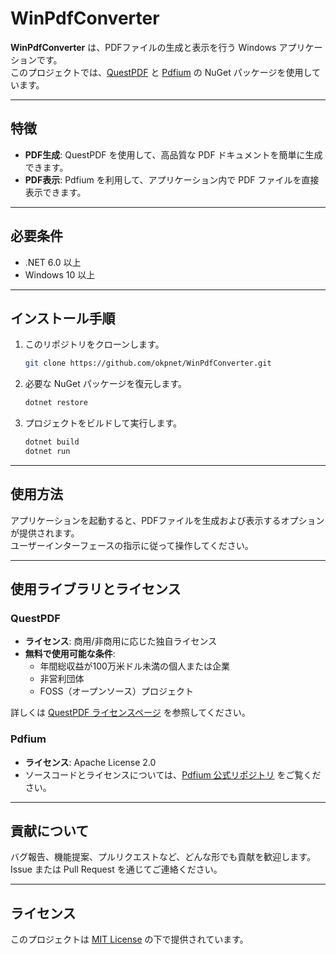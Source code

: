  # WinPdfConverter

**WinPdfConverter** は、PDFファイルの生成と表示を行う Windows アプリケーションです。  
このプロジェクトでは、[QuestPDF](https://www.questpdf.com/) と [Pdfium](https://pdfium.googlesource.com/pdfium/) の NuGet パッケージを使用しています。

---

## 特徴

- **PDF生成**: QuestPDF を使用して、高品質な PDF ドキュメントを簡単に生成できます。
- **PDF表示**: Pdfium を利用して、アプリケーション内で PDF ファイルを直接表示できます。

---

## 必要条件

- .NET 6.0 以上
- Windows 10 以上

---

## インストール手順

1. このリポジトリをクローンします。

   ```bash
   git clone https://github.com/okpnet/WinPdfConverter.git
   ```

2. 必要な NuGet パッケージを復元します。

   ```bash
   dotnet restore
   ```

3. プロジェクトをビルドして実行します。

   ```bash
   dotnet build
   dotnet run
   ```

---

## 使用方法

アプリケーションを起動すると、PDFファイルを生成および表示するオプションが提供されます。  
ユーザーインターフェースの指示に従って操作してください。

---

## 使用ライブラリとライセンス

### QuestPDF

- **ライセンス**: 商用/非商用に応じた独自ライセンス
- **無料で使用可能な条件**:
  - 年間総収益が100万米ドル未満の個人または企業
  - 非営利団体
  - FOSS（オープンソース）プロジェクト

詳しくは [QuestPDF ライセンスページ](https://www.questpdf.com/license) を参照してください。

### Pdfium

- **ライセンス**: Apache License 2.0  
- ソースコードとライセンスについては、[Pdfium 公式リポジトリ](https://pdfium.googlesource.com/pdfium/) をご覧ください。

---

## 貢献について

バグ報告、機能提案、プルリクエストなど、どんな形でも貢献を歓迎します。  
Issue または Pull Request を通じてご連絡ください。

---

## ライセンス

このプロジェクトは [MIT License](LICENSE) の下で提供されています。
```
